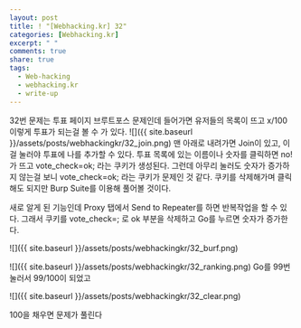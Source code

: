 ```yaml
---
layout: post
title: ! "[Webhacking.kr] 32"
categories: [Webhacking.kr]
excerpt: " "
comments: true
share: true
tags:
  - Web-hacking
  - webhacking.kr
  - write-up
---
```


32번 문제는 투표 페이지 브루트포스 문제인데 들어가면 유저들의 목록이 뜨고 x/100 이렇게 투표가 되는걸 볼 수 가 있다.
![]({{ site.baseurl }}/assets/posts/webhackingkr/32_join.png)
맨 아래로 내려가면 Join이 있고, 이걸 눌러야 투표에 나를 추가할 수 있다.
투표 목록에 있는 이름이나 숫자를 클릭하면 no!가 뜨고 vote_check=ok; 라는 쿠키가 생성된다.
그런데 아무리 눌러도 숫자가 증가하지 않는걸 보니 vote_check=ok; 라는 쿠키가 문제인 것 같다.
쿠키를 삭제해가며 클릭해도 되지만 Burp Suite를 이용해 풀어볼 것이다.

새로 알게 된 기능인데 Proxy 탭에서 Send to Repeater를 하면 반복작업을 할 수 있다.
그래서 쿠키를 vote_check=; 로 ok 부분을 삭제하고 Go를 누르면 숫자가 증가한다.

![]({{ site.baseurl }}/assets/posts/webhackingkr/32_burf.png)

![]({{ site.baseurl }}/assets/posts/webhackingkr/32_ranking.png)
Go를 99번 눌러서 99/100이 되었고

![]({{ site.baseurl }}/assets/posts/webhackingkr/32_clear.png)

100을 채우면 문제가 풀린다

